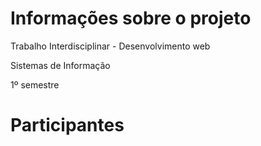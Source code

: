  # Informações sobre o projeto

 Trabalho Interdisciplinar - Desenvolvimento web

Sistemas de Informação

1º semestre

 # Participantes

